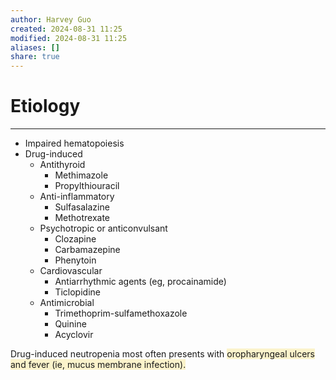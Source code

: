 ```yaml
---
author: Harvey Guo
created: 2024-08-31 11:25
modified: 2024-08-31 11:25
aliases: []
share: true
---
```

# Etiology
---
- Impaired hematopoiesis
- Drug-induced
	- Antithyroid
		- Methimazole
		- Propylthiouracil
	- Anti-inflammatory
		- Sulfasalazine
		- Methotrexate
	- Psychotropic or anticonvulsant
		- Clozapine
		- Carbamazepine
		- Phenytoin
	- Cardiovascular
		- Antiarrhythmic agents (eg, procainamide)
		- Ticlopidine
	- Antimicrobial
		- Trimethoprim-sulfamethoxazole
		- Quinine
		- Acyclovir

Drug-induced neutropenia most often presents with <span style="background:rgba(240, 200, 0, 0.2)">oropharyngeal ulcers and fever (ie, mucus membrane infection).</span> 